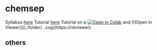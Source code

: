 # chemsep
Syllabus [here](./filename)
Tutorial [here](https://name.org)
Tutorial on p [![Open in Colab](https://colab.research.google.com/assets/colab-badge.svg)](https://name...) and [!(Open in Viewer)]((./folder/...svg)(https://nbviewer)
## others
